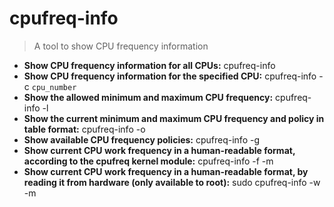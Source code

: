 # cpufreq-info
> A tool to show CPU frequency information
- **Show CPU frequency information for all CPUs:**
cpufreq-info
- **Show CPU frequency information for the specified CPU:**
cpufreq-info -c `cpu_number`
- **Show the allowed minimum and maximum CPU frequency:**
cpufreq-info -l
- **Show the current minimum and maximum CPU frequency and policy in table format:**
cpufreq-info -o
- **Show available CPU frequency policies:**
cpufreq-info -g
- **Show current CPU work frequency in a human-readable format, according to the cpufreq kernel module:**
cpufreq-info -f -m
- **Show current CPU work frequency in a human-readable format, by reading it from hardware (only available to root):**
sudo cpufreq-info -w -m
